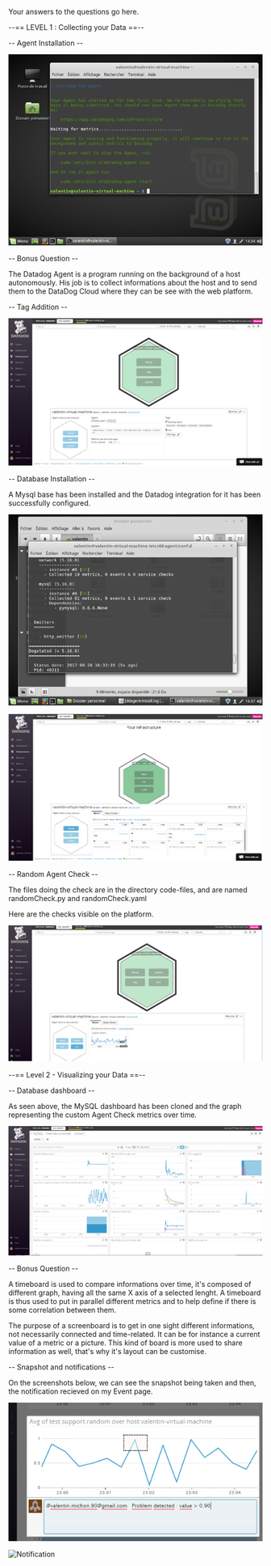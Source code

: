 Your answers to the questions go here.


--== LEVEL 1 : Collecting your Data ==--

-- Agent Installation --

![Agent Install](./screenshots/Install-Agent.png)



-- Bonus Question --

The Datadog Agent is a program running on the background of a host autonomously.
His job is to collect informations about the host and to send them to the DataDog Cloud where they can be see with the web platform.


-- Tag Addition --

![New Tag](./screenshots/Tags.png)



-- Database Installation --

A Mysql base has been installed and the Datadog integration for it has been successfully configured.

![MySQL Integration](./screenshots/Mysql-Integrate.png)

![MySQL Metrics](./screenshots/Mysql-Metrics.png)


-- Random Agent Check --

The files doing the check are in the directory code-files, and are named randomCheck.py and randomCheck.yaml

Here are the checks visible on the platform.

![Random Check](./screenshots/randomCheck.png)



--== Level 2 - Visualizing your Data ==--


-- Database dashboard --

As seen above, the MySQL dashboard has been cloned and the graph representing the custom Agent Check metrics over time.

![Cloned Dashboard](./screenshots/MySQLDashboard.png)



-- Bonus Question --

A timeboard is used to compare informations over time, it's composed of different graph, having all the same X axis of a selected lenght. A timeboard is thus used to put in parallel different metrics and to help define if there is some correlation between them.

The purpose of a screenboard is to get in one sight different informations, not necessarily connected and time-related.
It can be for instance a current value of a metric or a picture.
This kind of board is more used to share information as well, that's why it's layout can be customise.


-- Snapshot and notifications --

On the screenshots below, we can see the snapshot being taken and then, the notification recieved on my Event page.

![Snapshot](./screenshots/annotationGraph.png)


![Notification](./screenshots/notifProblem)








